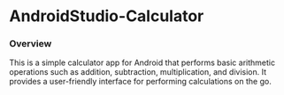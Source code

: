 # AndroidStudio-Calculator


### Overview

This is a simple calculator app for Android that performs basic arithmetic operations such as addition, subtraction, multiplication, and division. It provides a user-friendly interface for performing calculations on the go.
